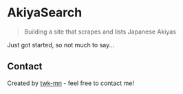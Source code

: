 # AkiyaSearch
> Building a site that scrapes and lists Japanese Akiyas

Just got started, so not much to say...

## Contact
Created by [twk-mn](https://github.com/twk-mn) - feel free to contact me!

